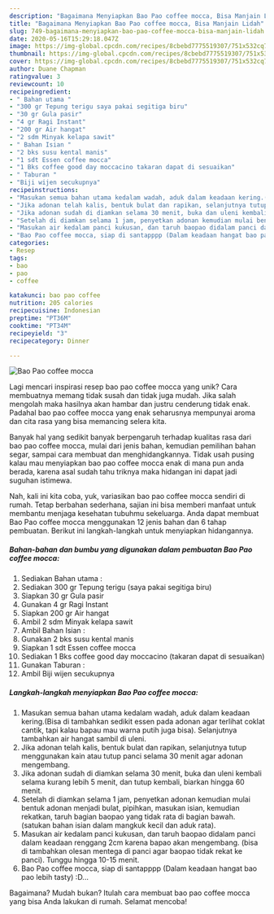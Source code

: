 ```yaml
---
description: "Bagaimana Menyiapkan Bao Pao coffee mocca, Bisa Manjain Lidah"
title: "Bagaimana Menyiapkan Bao Pao coffee mocca, Bisa Manjain Lidah"
slug: 749-bagaimana-menyiapkan-bao-pao-coffee-mocca-bisa-manjain-lidah
date: 2020-05-16T15:29:18.047Z
image: https://img-global.cpcdn.com/recipes/8cbebd7775519307/751x532cq70/bao-pao-coffee-mocca-foto-resep-utama.jpg
thumbnail: https://img-global.cpcdn.com/recipes/8cbebd7775519307/751x532cq70/bao-pao-coffee-mocca-foto-resep-utama.jpg
cover: https://img-global.cpcdn.com/recipes/8cbebd7775519307/751x532cq70/bao-pao-coffee-mocca-foto-resep-utama.jpg
author: Duane Chapman
ratingvalue: 3
reviewcount: 10
recipeingredient:
- " Bahan utama "
- "300 gr Tepung terigu saya pakai segitiga biru"
- "30 gr Gula pasir"
- "4 gr Ragi Instant"
- "200 gr Air hangat"
- "2 sdm Minyak kelapa sawit"
- " Bahan Isian "
- "2 bks susu kental manis"
- "1 sdt Essen coffee mocca"
- "1 Bks coffee good day moccacino takaran dapat di sesuaikan"
- " Taburan "
- "Biji wijen secukupnya"
recipeinstructions:
- "Masukan semua bahan utama kedalam wadah, aduk dalam keadaan kering.(Bisa di tambahkan sedikit essen pada adonan agar terlihat coklat cantik, tapi kalau bapau mau warna putih juga bisa). Selanjutnya tambahkan air hangat sambil di uleni."
- "Jika adonan telah kalis, bentuk bulat dan rapikan, selanjutnya tutup menggunakan kain atau tutup panci selama 30 menit agar adonan mengembang."
- "Jika adonan sudah di diamkan selama 30 menit, buka dan uleni kembali selama kurang lebih 5 menit, dan tutup kembali, biarkan hingga 60 menit."
- "Setelah di diamkan selama 1 jam, penyetkan adonan kemudian mulai bentuk adonan menjadi bulat, pipihkan, masukan isian, kemudian rekatkan, taruh bagian baopao yang tidak rata di bagian bawah. (satukan bahan isian dalam mangkuk kecil dan aduk rata)."
- "Masukan air kedalam panci kukusan, dan taruh baopao didalam panci dalam keadaan renggang 2cm karena bapao akan mengembang. (bisa di tambahkan olesan mentega di panci agar baopao tidak rekat ke panci). Tunggu hingga 10-15 menit."
- "Bao Pao coffee mocca, siap di santapppp (Dalam keadaan hangat bao pao lebih tasty) :D..."
categories:
- Resep
tags:
- bao
- pao
- coffee

katakunci: bao pao coffee 
nutrition: 205 calories
recipecuisine: Indonesian
preptime: "PT36M"
cooktime: "PT34M"
recipeyield: "3"
recipecategory: Dinner

---
```



![Bao Pao coffee mocca](https://img-global.cpcdn.com/recipes/8cbebd7775519307/751x532cq70/bao-pao-coffee-mocca-foto-resep-utama.jpg)

Lagi mencari inspirasi resep bao pao coffee mocca yang unik? Cara membuatnya memang tidak susah dan tidak juga mudah. Jika salah mengolah maka hasilnya akan hambar dan justru cenderung tidak enak. Padahal bao pao coffee mocca yang enak seharusnya mempunyai aroma dan cita rasa yang bisa memancing selera kita.

Banyak hal yang sedikit banyak berpengaruh terhadap kualitas rasa dari bao pao coffee mocca, mulai dari jenis bahan, kemudian pemilihan bahan segar, sampai cara membuat dan menghidangkannya. Tidak usah pusing kalau mau menyiapkan bao pao coffee mocca enak di mana pun anda berada, karena asal sudah tahu triknya maka hidangan ini dapat jadi suguhan istimewa.




Nah, kali ini kita coba, yuk, variasikan bao pao coffee mocca sendiri di rumah. Tetap berbahan sederhana, sajian ini bisa memberi manfaat untuk membantu menjaga kesehatan tubuhmu sekeluarga. Anda dapat membuat Bao Pao coffee mocca menggunakan 12 jenis bahan dan 6 tahap pembuatan. Berikut ini langkah-langkah untuk menyiapkan hidangannya.

<!--inarticleads1-->

##### Bahan-bahan dan bumbu yang digunakan dalam pembuatan Bao Pao coffee mocca:

1. Sediakan  Bahan utama :
1. Sediakan 300 gr Tepung terigu (saya pakai segitiga biru)
1. Siapkan 30 gr Gula pasir
1. Gunakan 4 gr Ragi Instant
1. Siapkan 200 gr Air hangat
1. Ambil 2 sdm Minyak kelapa sawit
1. Ambil  Bahan Isian :
1. Gunakan 2 bks susu kental manis
1. Siapkan 1 sdt Essen coffee mocca
1. Sediakan 1 Bks coffee good day moccacino (takaran dapat di sesuaikan)
1. Gunakan  Taburan :
1. Ambil Biji wijen secukupnya




<!--inarticleads2-->

##### Langkah-langkah menyiapkan Bao Pao coffee mocca:

1. Masukan semua bahan utama kedalam wadah, aduk dalam keadaan kering.(Bisa di tambahkan sedikit essen pada adonan agar terlihat coklat cantik, tapi kalau bapau mau warna putih juga bisa). Selanjutnya tambahkan air hangat sambil di uleni.
1. Jika adonan telah kalis, bentuk bulat dan rapikan, selanjutnya tutup menggunakan kain atau tutup panci selama 30 menit agar adonan mengembang.
1. Jika adonan sudah di diamkan selama 30 menit, buka dan uleni kembali selama kurang lebih 5 menit, dan tutup kembali, biarkan hingga 60 menit.
1. Setelah di diamkan selama 1 jam, penyetkan adonan kemudian mulai bentuk adonan menjadi bulat, pipihkan, masukan isian, kemudian rekatkan, taruh bagian baopao yang tidak rata di bagian bawah. (satukan bahan isian dalam mangkuk kecil dan aduk rata).
1. Masukan air kedalam panci kukusan, dan taruh baopao didalam panci dalam keadaan renggang 2cm karena bapao akan mengembang. (bisa di tambahkan olesan mentega di panci agar baopao tidak rekat ke panci). Tunggu hingga 10-15 menit.
1. Bao Pao coffee mocca, siap di santapppp (Dalam keadaan hangat bao pao lebih tasty) :D...




Bagaimana? Mudah bukan? Itulah cara membuat bao pao coffee mocca yang bisa Anda lakukan di rumah. Selamat mencoba!
